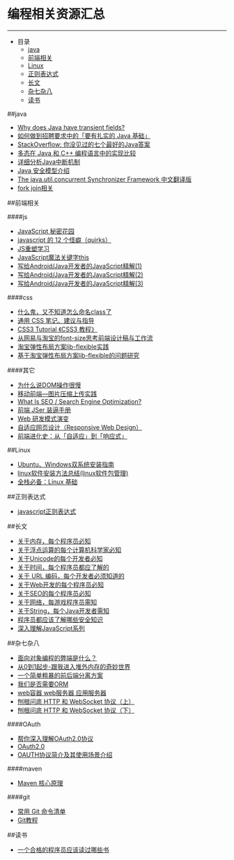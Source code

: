 # 编程相关资源汇总
---
- 目录
  - [java](#java)
  - [前端相关](#前端相关)
  - [Linux](#Linux)
  - [正则表达式](#正则表达式)
  - [长文](#长文)
  - [杂七杂八](#杂七杂八)
  - [读书](#读书)


##java

* [Why does Java have transient fields?](http://stackoverflow.com/questions/910374/why-does-java-have-transient-fields)
* [如何做到招聘要求中的「要有扎实的 Java 基础」](http://blog.jobbole.com/106818/)
* [StackOverflow: 你没见过的七个最好的Java答案](http://www.rowkey.me/blog/2016/08/03/so-java-7-answers/)
* [多态在 Java 和 C++ 编程语言中的实现比较](https://www.ibm.com/developerworks/cn/java/j-lo-polymorph/)
* [详细分析Java中断机制](http://www.infoq.com/cn/articles/java-interrupt-mechanism)
* [Java 安全模型介绍](https://www.ibm.com/developerworks/cn/java/j-lo-javasecurity/)
* [The java.util.concurrent Synchronizer Framework 中文翻译版](http://ifeve.com/aqs/)
* [fork join相关](http://ifeve.com/tag/fork-join/)

##前端相关

####js

* [JavaScript 秘密花园](http://bonsaiden.github.io/JavaScript-Garden/zh/#intro)
* [javascript 的 12 个怪癖（quirks）](https://github.com/justjavac/12-javascript-quirks)
* [JS重塑学习](https://www.kancloud.cn/digest/liao-js/149456)
* [JavaScript魔法关键字this](http://www.jianshu.com/p/51e8052d2421)
* [写给Android/Java开发者的JavaScript精解(1)](http://www.jianshu.com/p/1b1b1110708d)
* [写给Android/Java开发者的JavaScript精解(2)](http://www.jianshu.com/p/1a0ae94fd592)
* [写给Android/Java开发者的JavaScript精解(3)](http://www.jianshu.com/p/6e71ea7d769b)

####css

* [什么鬼，又不知道怎么命名class了](http://imweb.io/topic/5623c25734764b2c16769749?utm_source=jijiangshe)
* [通用 CSS 笔记、建议与指导](https://github.com/chadluo/CSS-Guidelines)
* [CSS3 Tutorial 《CSS3 教程》](https://waylau.gitbooks.io/css3-tutorial/content/index.html)
* [从网易与淘宝的font-size思考前端设计稿与工作流](http://www.cnblogs.com/lyzg/p/4877277.html)
* [淘宝弹性布局方案lib-flexible实践](http://www.cnblogs.com/lyzg/p/5058356.html)
* [基于淘宝弹性布局方案lib-flexible的问题研究](http://www.cnblogs.com/lyzg/p/5117324.html)

####其它

* [为什么说DOM操作很慢](https://leozdgao.me/why-dom-slow/)
* [移动前端—图片压缩上传实践](http://www.cnblogs.com/axes/p/4603984.html)
* [What Is SEO / Search Engine Optimization?](http://searchengineland.com/guide/what-is-seo)
* [前端 JSer 装逼手册](https://segmentfault.com/a/1190000005987011?utm_source=jijiangshe)
* [Web 研发模式演变](https://github.com/lifesinger/blog/issues/184)
* [自适应网页设计（Responsive Web Design）](http://www.ruanyifeng.com/blog/2012/05/responsive_web_design.html)
* [前端进化史：从「自适应」到「响应式」](https://segmentfault.com/a/1190000000355077)

##Linux

- [Ubuntu、Windows双系统安装指南](http://www.jianshu.com/p/48d2badffb4f)
- [linux软件安装方法总结(linux软件包管理)](http://www.dabu.info/linux-software-installation-methods-linux-package-management.html)
- [全栈必备：Linux 基础](http://blog.jobbole.com/106827/)

##正则表达式

* [javascript正则表达式](http://www.cnblogs.com/rubylouvre/archive/2010/03/09/1681222.html)

##长文

* [关于内存，每个程序员必知](https://www.akkadia.org/drepper/cpumemory.pdf)
* [关于浮点运算的每个计算机科学家必知](http://docs.oracle.com/cd/E19957-01/806-3568/ncg_goldberg.html)
* [关于Unicode的每个开发者必知](https://www.joelonsoftware.com/2003/10/08/the-absolute-minimum-every-software-developer-absolutely-positively-must-know-about-unicode-and-character-sets-no-excuses/)
* [关于时间，每个程序员都应了解的](http://blog.jobbole.com/32534/)
* [关于 URL 编码，每个开发者必须知道的](http://blog.jobbole.com/42246/)
* [关于Web开发的每个程序员必知](http://softwareengineering.stackexchange.com/questions/46716/what-technical-details-should-a-programmer-of-a-web-application-consider-before)
* [关于SEO的每个程序员必知](http://katemats.com/what-every-programmer-should-know-about-seo/)
* [关于网络，每游戏程序员需知](http://gafferongames.com/networking-for-game-programmers/what-every-programmer-needs-to-know-about-game-networking/)
* [关于String，每个Java开发者需知](http://javarevisited.blogspot.sg/2013/07/java-string-tutorial-and-examples-beginners-programming.html)
* [程序员都应该了解哪些安全知识](http://blog.jobbole.com/16240/)
* [深入理解JavaScript系列](http://www.cnblogs.com/TomXu/archive/2011/12/15/2288411.html)

##杂七杂八

* [面向对象编程的弊端是什么？](https://www.zhihu.com/question/20275578/answer/26577791?group_id=752158336673132544)
* [从0到1起步-跟我进入堆外内存的奇妙世界](http://blog.jobbole.com/107640/)
* [一个简单粗暴的前后端分离方案](http://www.cnblogs.com/lvdabao/p/4204858.html)
* [我们是否需要ORM](http://www.cnblogs.com/wayne-ivan/archive/2007/01/10/616307.html)
* [web容器 web服务器 应用服务器](http://www.cnblogs.com/maydow/p/4821249.html)
* [刨根问底 HTTP 和 WebSocket 协议（上）](http://blog.jobbole.com/105953/)
* [刨根问底 HTTP 和 WebSocket 协议（下）](http://blog.jobbole.com/105958/)

####OAuth

- [帮你深入理解OAuth2.0协议](https://my.oschina.net/oscfox/blog/201241)
- [OAuth2.0](http://www.cnblogs.com/AngelLee2009/p/3575835.html)
- [OAUTH协议简介及其使用场景介绍](http://blog.csdn.net/fenglibing/article/details/6957493)

####maven

- [Maven 核心原理](http://blog.jobbole.com/107576/)

####git

- [常用 Git 命令清单](http://www.ruanyifeng.com/blog/2015/12/git-cheat-sheet.html)
- [Git教程](http://www.liaoxuefeng.com/wiki/0013739516305929606dd18361248578c67b8067c8c017b000)

##读书

* [一个合格的程序员应该读过哪些书](http://justjavac.com/other/2012/05/15/qualified-programmer-should-read-what-books.html)
